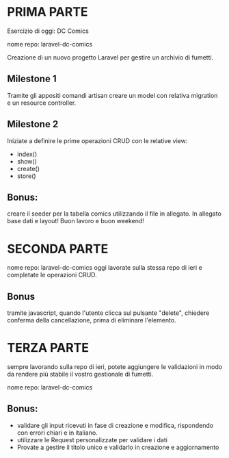 # PRIMA PARTE

Esercizio di oggi: DC Comics

nome repo: laravel-dc-comics

Creazione di un nuovo progetto Laravel per gestire un archivio di fumetti.

## Milestone 1

Tramite gli appositi comandi artisan creare un model con relativa migration e un resource controller.

## Milestone 2

Iniziate a definire le prime operazioni CRUD con le relative view:

-   index()
-   show()
-   create()
-   store()

## Bonus:

creare il seeder per la tabella comics utilizzando il file in allegato.
In allegato base dati e layout!
Buon lavoro e buon weekend!

# SECONDA PARTE

nome repo: laravel-dc-comics
oggi lavorate sulla stessa repo di ieri e completate le operazioni CRUD.

## Bonus

tramite javascript, quando l'utente clicca sul pulsante "delete", chiedere conferma della cancellazione, prima di eliminare l'elemento.

# TERZA PARTE

sempre lavorando sulla repo di ieri, potete aggiungere le validazioni in modo da rendere più stabile il vostro gestionale di fumetti.

nome repo: laravel-dc-comics

## Bonus:

-   validare gli input ricevuti in fase di creazione e modifica, rispondendo con errori chiari e in italiano.
-   utilizzare le Request personalizzate per validare i dati
-   Provate a gestire il titolo unico e validarlo in creazione e aggiornamento
